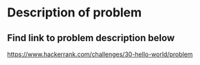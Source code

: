 # Description of problem
## Find link to problem description below

https://www.hackerrank.com/challenges/30-hello-world/problem